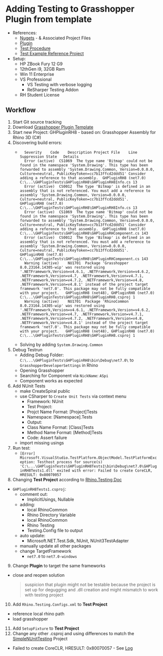 # Adding Testing to Grasshopper Plugin from template
 - References:
	- [Nugets](https://www.nuget.org/profiles/McNeel)
			- & Associated Project Files
	- [Plugin]()
	- [Test Procedure](https://github.com/mcneel/Rhino.Testing?tab=readme-ov-file#settin-up-your-project)
	- [Test Example Reference Project]()
 - Setup:
	- HP ZBook Fury 12 G9
	- 12thGen i9, 32GB Ram
	- Win 11 Enterprise
	- VS Professional
		- VS Testing with verbose logging
		- ReSharper Testing Addon
	- RH Student License
## Workflow
 1. Start Git source tracking
 2. Download [Grasshopper Plugin Template](https://www.nuget.org/api/v2/package/Rhino.Templates/8.0.0)
 3. Start new Project: GHPluginRH8
 		- based on: Grasshopper Assembly for Rhino 3D (C#)
 4. Discovering build errors:
	- ```
		Severity	Code	Description	Project	File	Line	Suppression State	Details
		Error (active)	CS1069	The type name 'Bitmap' could not be found in the namespace 'System.Drawing'. This type has been forwarded to assembly 'System.Drawing.Common, Version=0.0.0.0, Culture=neutral, PublicKeyToken=cc7b13ffcd2ddd51' Consider adding a reference to that assembly.	GHPluginRH8 (net7.0)	C:\...\GHPluginTests\GHPluginRH8\GHPluginRH8Info.cs	13		
		Error (active)	CS0012	The type 'Bitmap' is defined in an assembly that is not referenced. You must add a reference to assembly 'System.Drawing.Common, Version=0.0.0.0, Culture=neutral, PublicKeyToken=cc7b13ffcd2ddd51'.	GHPluginRH8 (net7.0)	C:\...\GHPluginTests\GHPluginRH8\GHPluginRH8Info.cs	13		
		Error (active)	CS1069	The type name 'Bitmap' could not be found in the namespace 'System.Drawing'. This type has been forwarded to assembly 'System.Drawing.Common, Version=0.0.0.0, Culture=neutral, PublicKeyToken=cc7b13ffcd2ddd51' Consider adding a reference to that assembly.	GHPluginRH8 (net7.0)	C:\...\GHPluginTests\GHPluginRH8\GHPluginRHComponent.cs	143		
		Error (active)	CS0012	The type 'Bitmap' is defined in an assembly that is not referenced. You must add a reference to assembly 'System.Drawing.Common, Version=0.0.0.0, Culture=neutral, PublicKeyToken=cc7b13ffcd2ddd51'.	GHPluginRH8 (net7.0)	C:\...\GHPluginTests\GHPluginRH8\GHPluginRHComponent.cs	143		
		Warning (active)	NU1701	Package 'Grasshopper 8.0.23164.14305-wip' was restored using '.NETFramework,Version=v4.6.1, .NETFramework,Version=v4.6.2, .NETFramework,Version=v4.7, .NETFramework,Version=v4.7.1, .NETFramework,Version=v4.7.2, .NETFramework,Version=v4.8, .NETFramework,Version=v4.8.1' instead of the project target framework 'net7.0'. This package may not be fully compatible with your project.	GHPluginRH8 (net48), GHPluginRH8 (net7.0)	C:\...\GHPluginTests\GHPluginRH8\GHPluginRH8.csproj	1		
		Warning (active)	NU1701	Package 'RhinoCommon 8.0.23164.14305-wip' was restored using '.NETFramework,Version=v4.6.1, .NETFramework,Version=v4.6.2, .NETFramework,Version=v4.7, .NETFramework,Version=v4.7.1, .NETFramework,Version=v4.7.2, .NETFramework,Version=v4.8, .NETFramework,Version=v4.8.1' instead of the project target framework 'net7.0'. This package may not be fully compatible with your project.	GHPluginRH8 (net48), GHPluginRH8 (net7.0)	C:\...\GHPluginTests\GHPluginRH8\GHPluginRH8.csproj	1		
		```
	- Solving by adding `System.Drawing.Common`
 5. Debug Testrun
	- Adding Debug Folder: `C:\...\GHPluginTests\GHPluginRH8\bin\Debug\net7.0\` to `GrasshopperDeveloperSettings` in Rhino
	- Opening Grasshopper
	- Searching for Component via `NickName`: `ASpi`
	- Component works as expected
 6. Add NUnit Tests
	- make CreateSpiral public
	- use CSharper to `Create Unit Tests` via context menu
		- Framework: NUnit
		- Test Project: <New Test Project>
		- Projct Name Format: [Project]Tests
		- Namespace: [Namespace].Tests
		- Output: <New Test File>
		- Class Name Format: [Class]Tests
		- Method Name Format: [Method]Tests
		- Code: Assert failure
	- import missing usings
 7. Run test:
	- `[Error] Microsoft.VisualStudio.TestPlatform.ObjectModel.TestPlatformException: Testhost process for source(s) 'C:\...\GHPluginTests\GHPluginRH8Tests1\bin\Debug\net7.0\GHPluginRH8Tests1.dll' exited with error: Failed to create CoreCLR, HRESULT: 0x80070057`
 8. Changing **Test Project** according to [Rhino.Testing Doc](https://github.com/mcneel/Rhino.Testing?tab=readme-ov-file#settin-up-your-project)
  - `GHPluginRH8Tests1.csproj`:
	- comment out:
		- ImplicitUsings, Nullable
	- adding:
		- local RhinoCommon
		- Rhino Directory Variable
		- local RhinoCommon
		- Rhino Testing
		- Testing.Config file to output
	- auto update:
		- Microsoft.NET.Test.Sdk, NUnit, NUnit3TestAdapter
	- manually update all other packages
	- change TargetFramework
		- `net7.0` to `net7.0-windows`
 9. Change **Plugin** to target the same frameworks
  - close and reopen solution
	>suspicion that plugin might not be testable because the project is set up for degugging and .dll creation and might mismatch to work with testing project
 10. Add `Rhino.Testing.Configs.xml` to **Test Project**
  - reference local rhino path
  - load grasshopper
 11. Add `SetupFixture` to **Test Project**
 12. Change any other .csproj and using differences to match the [SimpleNUnitTesting]() Project
  - Failed to create CoreCLR, HRESULT: 0x80070057
		- See [Log](/TestsLog.txt)